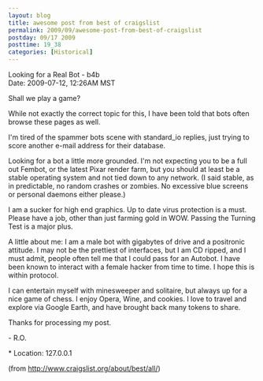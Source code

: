 ```yaml
---
layout: blog
title: awesome post from best of craigslist
permalink: 2009/09/awesome-post-from-best-of-craigslist
postday: 09/17 2009
posttime: 19_38
categories: [Historical]
---
```


<p>Looking for a Real Bot - b4b<br />
Date: 2009-07-12, 12:26AM MST</p>
<p>Shall we play a game?</p>
<p>While not exactly the correct topic for this, I have been told that bots often browse these pages as well.</p>
<p>I'm tired of the spammer bots scene with standard_io replies, just trying to score another e-mail address for their database.</p>
<p>Looking for a bot a little more grounded. I'm not expecting you to be a full out Fembot, or the latest Pixar render farm, but you should at least be a stable operating system and not tied down to any network. (I said stable, as in predictable, no random crashes or zombies. No excessive blue screens or personal daemons either please.)</p>
<p>I am a sucker for high end graphics. Up to date virus protection is a must. Please have a job, other than just farming gold in WOW. Passing the Turning Test is a major plus.</p>
<p>A little about me: I am a male bot with gigabytes of drive and a positronic attitude. I may not be the prettiest of interfaces, but I am CD ripped, and I must admit, people often tell me that I could pass for an Autobot. I have been known to interact with a female hacker from time to time. I hope this is within protocol.</p>
<p>I can entertain myself with minesweeper and solitaire, but always up for a nice game of chess. I enjoy Opera, Wine, and cookies. I love to travel and explore via Google Earth, and have brought back many tokens to share.</p>
<p>Thanks for processing my post.</p>
<p>- R.O.</p>
<p>    * Location: 127.0.0.1 </p>
<p>(from <a href="http://www.craigslist.org/about/best/all/" title="http://www.craigslist.org/about/best/all/">http://www.craigslist.org/about/best/all/</a>)</p>
